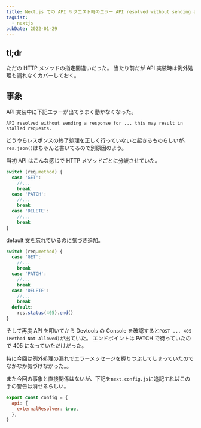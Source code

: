 ```yaml
---
title: Next.js での API リクエスト時のエラー API resolved without sending a response ではまった
tagList:
  - nextjs
pubDate: 2022-01-29
---
```


## tl;dr

ただの HTTP メソッドの指定間違いだった。
当たり前だが API 実装時は例外処理も漏れなくカバーしておく。

## 事象

API 実装中に下記エラーが出てうまく動かなくなった。

`API resolved without sending a response for ... this may result in stalled requests.`

どうやらレスポンスの終了処理を正しく行っていないと起きるものらしいが、`res.json()`はちゃんと書いてるので別原因のよう。

当初 API はこんな感じで HTTP メソッドごとに分岐させていた。

```js
switch (req.method) {
  case 'GET':
    //...
    break
  case 'PATCH':
    //...
    break
  case 'DELETE':
    //...
    break
}
```

default 文を忘れているのに気づき追加。

```js
switch (req.method) {
  case 'GET':
    //...
    break
  case 'PATCH':
    //...
    break
  case 'DELETE':
    //...
    break
  default:
    res.status(405).end()
}
```

そして再度 API を叩いてから Devtools の Console を確認すると`POST ... 405 (Method Not Allowed)`が出ていた。
エンドポイントは PATCH で待っていたので 405 になっていただけだった。

特に今回は例外処理の漏れでエラーメッセージを握りつぶしてしまっていたのでなかなか気づけなかった。。

また今回の事象と直接関係はないが、下記を`next.config.js`に追記すればこの手の警告は消せるらしい。

```js
export const config = {
  api: {
    externalResolver: true,
  },
}
```
